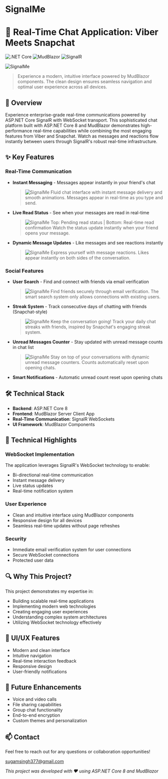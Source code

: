 # SignalMe

# 🚀 Real-Time Chat Application: Viber Meets Snapchat

![.NET Core](https://img.shields.io/badge/.NET%20Core-8.0-brightgreen)
![MudBlazor](https://img.shields.io/badge/MudBlazor-Latest-blue)
![SignalR](https://img.shields.io/badge/SignalR-Real--Time-orange)

![SignalMe](sleek_design.PNG)
> Experience a modern, intuitive interface powered by MudBlazor components. The clean design ensures seamless navigation and optimal user experience across all devices.

## 🌟 Overview
Experience enterprise-grade real-time communications powered by ASP.NET Core SignalR with WebSocket transport. This sophisticated chat platform built with ASP.NET Core 8 and MudBlazor demonstrates high-performance real-time capabilities while combining the most engaging features from Viber and Snapchat. Watch as messages and reactions flow instantly between users through SignalR's robust real-time infrastructure.

## ✨ Key Features

### Real-Time Communication
- **Instant Messaging** - Messages appear instantly in your friend's chat
    > ![SignalMe](chat_screenshot.PNG)
    > Fluid chat interface with instant message delivery and smooth animations. Messages appear in real-time as you type and send.

- **Live Read Status** - See when your messages are read in real-time
    > ![SignalMe](read_status_change.png)
    > Top: Pending read status | Bottom: Real-time read confirmation
    > Watch the status update instantly when your friend opens your message.

- **Dynamic Message Updates** - Like messages and see reactions instantly
    > ![SignalMe](like_message.PNG)
    > Express yourself with message reactions. Likes appear instantly on both sides of the conversation.

### Social Features
- **User Search** - Find and connect with friends via email verification
    > ![SignalMe](add_user.PNG)
    > Find friends securely through email verification. The smart search system only allows connections with existing users.

- **Streak System** - Track consecutive days of chatting with friends (Snapchat-style)
    > ![SignalMe](streaks.png)
    > Keep the conversation going! Track your daily chat streaks with friends, inspired by Snapchat's engaging streak system.

- **Unread Messages Counter** - Stay updated with unread message counts in chat list
    > ![SignalMe](unread_counts.png)
    > Stay on top of your conversations with dynamic unread message counters. Counts automatically reset upon opening chats.

- **Smart Notifications** - Automatic unread count reset upon opening chats

## 🛠️ Technical Stack
- **Backend**: ASP.NET Core 8
- **Frontend**: MudBlazor Server Client App
- **Real-Time Communication**: SignalR WebSockets
- **UI Framework**: MudBlazor Components

## 🎯 Technical Highlights

### WebSocket Implementation
The application leverages SignalR's WebSocket technology to enable:
- Bi-directional real-time communication
- Instant message delivery
- Live status updates
- Real-time notification system

### User Experience
- Clean and intuitive interface using MudBlazor components
- Responsive design for all devices
- Seamless real-time updates without page refreshes

### Security
- Immediate email verification system for user connections
- Secure WebSocket connections
- Protected user data

## 🔍 Why This Project?
This project demonstrates my expertise in:
- Building scalable real-time applications
- Implementing modern web technologies
- Creating engaging user experiences
- Understanding complex system architectures
- Utilizing WebSocket technology effectively

## 🎨 UI/UX Features
- Modern and clean interface
- Intuitive navigation
- Real-time interaction feedback
- Responsive design
- User-friendly notifications

## 🚀 Future Enhancements
- Voice and video calls
- File sharing capabilities
- Group chat functionality
- End-to-end encryption
- Custom themes and personalization

## 📫 Contact
Feel free to reach out for any questions or collaboration opportunities!

sugamsingh377@gmail.com

*This project was developed with ❤️ using ASP.NET Core 8 and MudBlazor*
